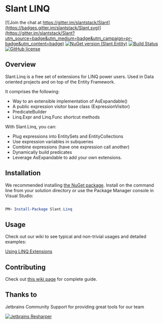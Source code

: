 Slant LINQ
==============

[![Join the chat at https://gitter.im/slantstack/Slant](https://badges.gitter.im/slantstack/Slant.svg)](https://gitter.im/slantstack/Slant?utm_source=badge&utm_medium=badge&utm_campaign=pr-badge&utm_content=badge)
[![NuGet version (Slant.Entity)](https://img.shields.io/nuget/v/Slant.Linq.svg?style=flat)](https://www.nuget.org/packages/Slant.Linq/)
[![Build Status](https://travis-ci.org/slantstack/Slant.Linq.svg?branch=master)](https://travis-ci.org/slantstack/Slant.Linq)
[![GitHub license](https://img.shields.io/badge/license-MIT-blue.svg)](https://raw.githubusercontent.com/slantstack/Slant.Linq/master/license.txt)

## Overview

Slant.Linq is a free set of extensions for LINQ power users. Used in Data oriented projects and on top of the Entity Framework.

It comprises the following:

* Way to an extensible implementation of AsExpandable()
* A public expression visitor base class (ExpressionVisitor)
* PredicateBuilder
* Linq.Expr and Linq.Func shortcut methods

With Slant.Linq, you can:

* Plug expressions into EntitySets and EntityCollections
* Use expression variables in subqueries
* Combine expressions (have one expression call another)
* Dynamically build predicates
* Leverage AsExpandable to add your own extensions.

## Installation

We recommended installing [the NuGet package](https://www.nuget.org/packages/Slant.Linq). Install on the command line from your solution directory or use the Package Manager console in Visual Studio:

```powershell

PM> Install-Package Slant.Linq

```

## Usage

Check out our wiki to see typical and non-trivial usages and detailed examples:

[Using LINQ Extensions](https://github.com/slantstack/Slant.Entity/wiki/Using-LINQ-Extensions)

## Contributing

Check out [this wiki page](https://github.com/slantstack/Slant.Entity/wiki/Contributing) for complete guide.

## Thanks to

Jetbrains Community Support for providing great tools for our team

[![Jetbrains Resharper](https://github.com/nspectator/nspectator/raw/master/tools/icon_ReSharper.png)](https://www.jetbrains.com/resharper/)



